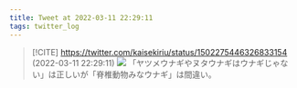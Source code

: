 ```yaml
---
title: Tweet at 2022-03-11 22:29:11
tags: twitter_log
---
```


> [!CITE] https://twitter.com/kaisekiriu/status/1502275446326833154 (2022-03-11 22:29:11)
> ![](https://twitter.com/kaisekiriu/status/1502275446326833154)
> 「ヤツメウナギやヌタウナギはウナギじゃない」は正しいが「脊椎動物みなウナギ」は間違い。
